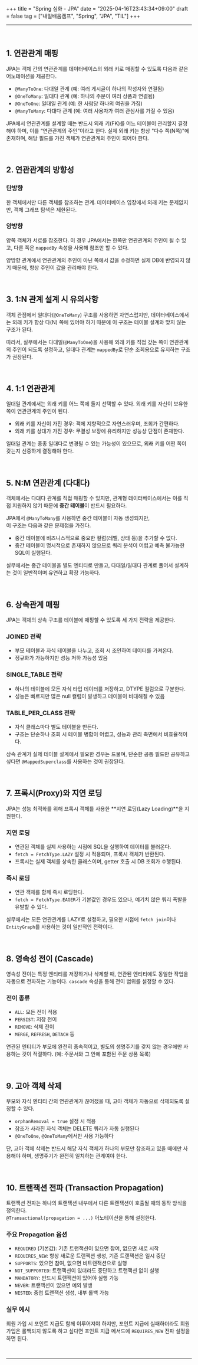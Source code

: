 +++
title = "Spring 심화 - JPA"
date = "2025-04-16T23:43:34+09:00"
draft = false
tag = ["내일배움캠프", "Spring", "JPA", "TIL"]
+++

<hr>
<br>

## 1. 연관관계 매핑

JPA는 객체 간의 연관관계를 데이터베이스의 외래 키로 매핑할 수 있도록 다음과 같은 어노테이션을 제공한다.

- `@ManyToOne`: 다대일 관계 (예: 여러 게시글이 하나의 작성자와 연결됨)
- `@OneToMany`: 일대다 관계 (예: 하나의 주문이 여러 상품과 연결됨)
- `@OneToOne`: 일대일 관계 (예: 한 사람당 하나의 여권을 가짐)
- `@ManyToMany`: 다대다 관계 (예: 여러 사용자가 여러 관심사를 가질 수 있음)

JPA에서 연관관계를 설계할 때는 반드시 외래 키(FK)를 어느 테이블이 관리할지 결정해야 하며, 이를 “연관관계의 주인”이라고 한다. 실제 외래 키는 항상 "다수 쪽(N쪽)"에 존재하며, 해당 필드를 가진 객체가 연관관계의 주인이 되어야 한다.

<br>

## 2. 연관관계의 방향성

### 단방향
한 객체에서만 다른 객체를 참조하는 관계. 데이터베이스 입장에서 외래 키는 문제없지만, 객체 그래프 탐색은 제한된다.

### 양방향
양쪽 객체가 서로를 참조한다. 이 경우 JPA에서는 한쪽만 연관관계의 주인이 될 수 있고, 다른 쪽은 `mappedBy` 속성을 사용해 참조만 할 수 있다.

양방향 관계에서 연관관계의 주인이 아닌 쪽에서 값을 수정하면 실제 DB에 반영되지 않기 때문에, 항상 주인이 값을 관리해야 한다.

<br>

## 3. 1:N 관계 설계 시 유의사항

객체 관점에서 일대다(`@OneToMany`) 구조를 사용하면 자연스럽지만, 데이터베이스에서는 외래 키가 항상 다(N) 쪽에 있어야 하기 때문에 이 구조는 테이블 설계와 맞지 않는 구조가 된다.  

따라서, 실무에서는 다대일(`@ManyToOne`)을 사용해 외래 키를 직접 갖는 쪽이 연관관계의 주인이 되도록 설정하고, 일대다 관계는 `mappedBy`로 단순 조회용으로 유지하는 구조가 권장된다.

<br>

## 4. 1:1 연관관계

일대일 관계에서는 외래 키를 어느 쪽에 둘지 선택할 수 있다. 외래 키를 자신이 보유한 쪽이 연관관계의 주인이 된다.

- 외래 키를 자신이 가진 경우: 객체 지향적으로 자연스러우며, 조회가 간편하다.
- 외래 키를 상대가 가진 경우: 무결성 보장에 유리하지만 성능상 단점이 존재한다.

일대일 관계는 종종 일대다로 변경될 수 있는 가능성이 있으므로, 외래 키를 어떤 쪽이 갖는지 신중하게 결정해야 한다.

<br>

## 5. N:M 연관관계 (다대다)

객체에서는 다대다 관계를 직접 매핑할 수 있지만, 관계형 데이터베이스에서는 이를 직접 지원하지 않기 때문에 **중간 테이블**이 반드시 필요하다.

JPA에서 `@ManyToMany`를 사용하면 중간 테이블이 자동 생성되지만,  
이 구조는 다음과 같은 문제점을 가진다.

- 중간 테이블에 비즈니스적으로 중요한 컬럼(레벨, 상태 등)을 추가할 수 없다.
- 중간 테이블이 명시적으로 존재하지 않으므로 쿼리 분석이 어렵고 예측 불가능한 SQL이 실행된다.

실무에서는 중간 테이블을 별도 엔티티로 만들고, 다대일/일대다 관계로 풀어서 설계하는 것이 일반적이며 유연하고 확장 가능하다.

<br>

## 6. 상속관계 매핑

JPA는 객체의 상속 구조를 테이블에 매핑할 수 있도록 세 가지 전략을 제공한다.

### JOINED 전략
- 부모 테이블과 자식 테이블을 나누고, 조회 시 조인하여 데이터를 가져온다.
- 정규화가 가능하지만 성능 저하 가능성 있음

### SINGLE_TABLE 전략
- 하나의 테이블에 모든 자식 타입 데이터를 저장하고, DTYPE 컬럼으로 구분한다.
- 성능은 빠르지만 많은 null 컬럼이 발생하고 테이블이 비대해질 수 있음

### TABLE_PER_CLASS 전략
- 자식 클래스마다 별도 테이블을 만든다.
- 구조는 단순하나 조회 시 테이블 병합이 어렵고, 성능과 관리 측면에서 비효율적이다.

상속 관계가 실제 테이블 설계에서 필요한 경우는 드물며, 단순한 공통 필드만 공유하고 싶다면 `@MappedSuperclass`를 사용하는 것이 권장된다.

<br>

## 7. 프록시(Proxy)와 지연 로딩

JPA는 성능 최적화를 위해 프록시 객체를 사용한 **지연 로딩(Lazy Loading)**을 지원한다.

### 지연 로딩
- 연관된 객체를 실제 사용하는 시점에 SQL을 실행하여 데이터를 불러온다.
- `fetch = FetchType.LAZY` 설정 시 적용되며, 프록시 객체가 반환된다.
- 프록시는 실제 객체를 상속한 클래스이며, getter 호출 시 DB 조회가 수행된다.

### 즉시 로딩
- 연관 객체를 함께 즉시 로딩한다.
- `fetch = FetchType.EAGER`가 기본값인 경우도 있으나, 예기치 않은 쿼리 폭발을 유발할 수 있다.

실무에서는 모든 연관관계를 LAZY로 설정하고, 필요한 시점에 `fetch join`이나 `EntityGraph`를 사용하는 것이 일반적인 전략이다.

<br>

## 8. 영속성 전이 (Cascade)

영속성 전이는 특정 엔티티를 저장하거나 삭제할 때, 연관된 엔티티에도 동일한 작업을 자동으로 전파하는 기능이다. `cascade` 속성을 통해 전이 범위를 설정할 수 있다.

### 전이 종류
- `ALL`: 모든 전이 적용
- `PERSIST`: 저장 전이
- `REMOVE`: 삭제 전이
- `MERGE`, `REFRESH`, `DETACH` 등

연관된 엔티티가 부모에 완전히 종속적이고, 별도의 생명주기를 갖지 않는 경우에만 사용하는 것이 적절하다. (예: 주문서와 그 안에 포함된 주문 상품 목록)

<br>

## 9. 고아 객체 삭제

부모와 자식 엔티티 간의 연관관계가 끊어졌을 때, 고아 객체가 자동으로 삭제되도록 설정할 수 있다.

- `orphanRemoval = true` 설정 시 적용
- 참조가 사라진 자식 객체는 DELETE 쿼리가 자동 실행된다
- `@OneToOne`, `@OneToMany`에서만 사용 가능하다

단, 고아 객체 삭제는 반드시 해당 자식 객체가 하나의 부모만 참조하고 있을 때에만 사용해야 하며, 생명주기가 완전히 일치하는 관계여야 한다.

<br>

## 10. 트랜잭션 전파 (Transaction Propagation)

트랜잭션 전파는 하나의 트랜잭션 내부에서 다른 트랜잭션이 호출될 때의 동작 방식을 정의한다.  
`@Transactional(propagation = ...)` 어노테이션을 통해 설정한다.

### 주요 Propagation 옵션

- `REQUIRED` (기본값): 기존 트랜잭션이 있으면 참여, 없으면 새로 시작
- `REQUIRES_NEW`: 항상 새로운 트랜잭션 생성, 기존 트랜잭션은 일시 중단
- `SUPPORTS`: 있으면 참여, 없으면 비트랜잭션으로 실행
- `NOT_SUPPORTED`: 트랜잭션이 있더라도 중단하고 트랜잭션 없이 실행
- `MANDATORY`: 반드시 트랜잭션이 있어야 실행 가능
- `NEVER`: 트랜잭션이 있으면 예외 발생
- `NESTED`: 중첩 트랜잭션 생성, 내부 롤백 가능

### 실무 예시

회원 가입 시 포인트 지급도 함께 이루어져야 하지만, 포인트 지급에 실패하더라도 회원 가입은 롤백되지 않도록 하고 싶다면 포인트 지급 메서드에 `REQUIRES_NEW` 전파 설정을 하면 된다.

<br>
<hr>

